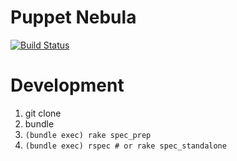 Puppet Nebula
=============

[![Build Status][status-image]][travis]

[travis]:       https://travis-ci.org/mlibrary/nebula
[status-image]: https://travis-ci.org/mlibrary/nebula.svg?branch=master

# Development

1. git clone
2. bundle
3. `(bundle exec) rake spec_prep`
4. `(bundle exec) rspec # or rake spec_standalone`
